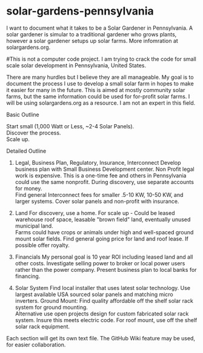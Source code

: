 solar-gardens-pennsylvania
==========================

I want to document what it takes to be a Solar Gardener in Pennsylvania.  A solar gardener is  simular to a traditional gardener who grows plants, however a solar gardener setups up solar farms.  More infomration at solargardens.org.



#This is not a computer code project.  I am trying to crack the code for small scale solar development in Pennsylvania, United States.

There are many hurdles but I believe they are all manageable.  My goal is to document the process I use to develop a small solar farm in hopes to make it easier for many in the future.  This is aimed at mostly community solar farms, but the same information could be used for for-profit solar farms.  I will be using solargardens.org as a resource.  I am not an expert in this field.


Basic Outline

Start small (1,000 Watt or Less, ~2-4 Solar Panels).  
Discover the process.  
Scale up.

Detailed Outline


1. Legal, Business Plan, Regulatory, Insurance, Interconnect
Develop business plan with Small Business Development center.
Non Profit legal work is expensive.  This is a one-time fee and others in Pennsylvania could use the same nonprofit.
During discovery, use separate accounts for money.  
Find general Interconnect fees for smaller .5-10 KW, 10-50 KW, and larger systems.
Cover solar panels and non-profit with insurance.

2. Land
For discovery, use a home.
For scale up - Could be leased warehouse roof space, leasable "brown field" land, eventually unused municipal land.  
Farms could have crops or animals under high and well-spaced ground mount solar fields.
Find general going price for land and roof lease.
If possible offer royalty.

3. Financials
My personal goal is 10 year ROI including leased land and all other costs.
Investigate selling power to broker or local power users rather than the power company.
Present business plan to local banks for financing.

4. Solar System
Find local installer that uses latest solar technology.
Use largest available USA sourced solar panels and matching micro inverters.
Ground Mount:
	Find quality affordable off the shelf solar rack system for ground mounting.  
	Alternative use open projects design for custom fabricated solar rack system.  Insure this meets electric code.
For roof mount, use off the shelf solar rack equipment.


Each section will get its own text file.  The GitHub Wiki feature may be used, for easier collaboration.

